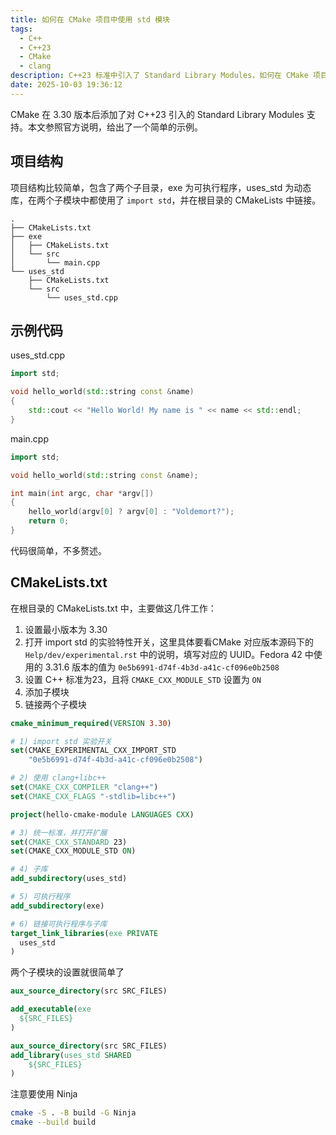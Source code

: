 ```yaml
---
title: 如何在 CMake 项目中使用 std 模块
tags:
  - C++
  - C++23
  - CMake
  - clang
description: C++23 标准中引入了 Standard Library Modules，如何在 CMake 项目中使用 STD 模块呢？
date: 2025-10-03 19:36:12
---
```



CMake 在 3.30 版本后添加了对 C++23 引入的 Standard Library Modules 支持。本文参照官方说明，给出了一个简单的示例。

## 项目结构

项目结构比较简单，包含了两个子目录，exe 为可执行程序，uses_std 为动态库，在两个子模块中都使用了 `import std`，并在根目录的 CMakeLists 中链接。

```text
.
├── CMakeLists.txt
├── exe
│   ├── CMakeLists.txt
│   └── src
│       └── main.cpp
└── uses_std
    ├── CMakeLists.txt
    └── src
        └── uses_std.cpp
```

## 示例代码

uses_std.cpp

```cpp
import std;

void hello_world(std::string const &name)
{
    std::cout << "Hello World! My name is " << name << std::endl;
}
```

main.cpp

```cpp
import std;

void hello_world(std::string const &name);

int main(int argc, char *argv[])
{
    hello_world(argv[0] ? argv[0] : "Voldemort?");
    return 0;
}
```

代码很简单，不多赘述。

## CMakeLists.txt

在根目录的 CMakeLists.txt 中，主要做这几件工作：

1. 设置最小版本为 3.30
2. 打开 import std 的实验特性开关，这里具体要看CMake 对应版本源码下的 `Help/dev/experimental.rst` 中的说明，填写对应的 UUID。Fedora 42 中使用的 3.31.6 版本的值为 `0e5b6991-d74f-4b3d-a41c-cf096e0b2508`
3. 设置 C++ 标准为23，且将 `CMAKE_CXX_MODULE_STD` 设置为 `ON`
4. 添加子模块
5. 链接两个子模块

```cmake
cmake_minimum_required(VERSION 3.30)

# 1) import std 实验开关
set(CMAKE_EXPERIMENTAL_CXX_IMPORT_STD
    "0e5b6991-d74f-4b3d-a41c-cf096e0b2508")

# 2) 使用 clang+libc++
set(CMAKE_CXX_COMPILER "clang++")
set(CMAKE_CXX_FLAGS "-stdlib=libc++")

project(hello-cmake-module LANGUAGES CXX)

# 3) 统一标准，并打开扩展
set(CMAKE_CXX_STANDARD 23)
set(CMAKE_CXX_MODULE_STD ON)

# 4) 子库
add_subdirectory(uses_std)

# 5) 可执行程序
add_subdirectory(exe)

# 6) 链接可执行程序与子库
target_link_libraries(exe PRIVATE
  uses_std
)
```

两个子模块的设置就很简单了

```cmake
aux_source_directory(src SRC_FILES)

add_executable(exe
  ${SRC_FILES}
)
```

```cmake
aux_source_directory(src SRC_FILES)
add_library(uses_std SHARED
    ${SRC_FILES}
)
```

注意要使用 Ninja

```bash
cmake -S . -B build -G Ninja
cmake --build build
```
